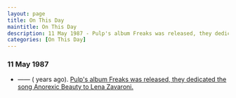 ```yaml
---
layout: page
title: On This Day
maintitle: On This Day
description: 11 May 1987 - Pulp's album Freaks was released, they dedicated the song Anorexic Beauty to Lena Zavaroni.
categories: [On This Day]
---
```


### 11 May 1987
* —— (<span id="age1"></span> years ago). [Pulp's album Freaks was released, they dedicated the song Anorexic Beauty to Lena Zavaroni.](/discography/tribute-songs/1987-05-11-pulp-freaks)

<!-- Script for calculating number of years ago -->
<script>
var dob = '19870511';
var year = Number(dob.substr(0, 4));
var month = Number(dob.substr(4, 2)) - 1;
var day = Number(dob.substr(6, 2));
var today = new Date();
var age1 = today.getFullYear() - year;
if (today.getMonth() < month || (today.getMonth() == month && today.getDate() < day)) {
  age1--;
}
document.getElementById("age1").innerHTML=age1;
</script>

